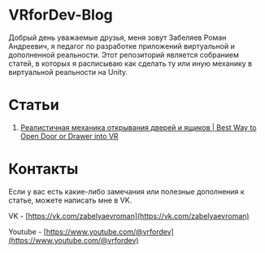 # VRforDev-Blog
 
Добрый день уважаемые друзья, меня зовут Забеляев Роман Андреевич, я педагог по разработке приложений виртуальной и дополненной реальности. Этот репозиторий является собранием статей, в которых я расписываю как сделать ту или иную механику в виртуальной реальности на Unity.

# Статьи

1. [Реалистичная механика открывания дверей и ящиков | Best Way to Open Door or Drawer into VR](https://github.com/zabelyaev/VRforDev-Blog/blob/main/Best%20Way%20to%20Open%20Door%20or%20Drawer%20into%20VR/Article.md)

# Контакты

Если у вас есть какие-либо замечания или полезные дополнения к статье, можете написать мне в VK.

VK - [https://vk.com/zabelyaevroman](https://vk.com/zabelyaevroman)

Youtube - [https://www.youtube.com/@vrfordev](https://www.youtube.com/@vrfordev)
